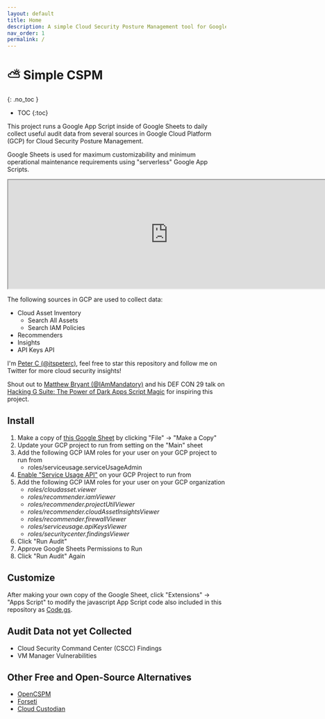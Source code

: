 ```yaml
---
layout: default
title: Home
description: A simple Cloud Security Posture Management tool for Google Cloud using Google Sheets
nav_order: 1
permalink: /
---
```


⛅️ Simple CSPM
====
{: .no_toc }
- TOC
{:toc}

This project runs a Google App Script inside of Google Sheets to daily collect useful audit
data from several sources in Google Cloud Platform (GCP) for Cloud Security Posture Management.

Google Sheets is used for maximum customizability and minimum operational maintenance requirements
using "serverless" Google App Scripts.

<iframe style="width: 736px; height: 250px;" src="https://docs.google.com/spreadsheets/d/e/2PACX-1vTkPIAMyEEiZSFZWtxhjoQnpMv9KmG1ZVwC5I_xV7uyolz8XpjbK_VgnKIiJhGyqsBwXRYkUxAL6qt8/pubhtml?widget=true&amp;headers=false"></iframe>

The following sources in GCP are used to collect data:
* Cloud Asset Inventory
    * Search All Assets
    * Search IAM Policies
* Recommenders
* Insights
* API Keys API

I'm [Peter C (@itspeterc)](https://twitter.com/itspeterc), feel free to star this repository
and follow me on Twitter for more cloud security insights!

Shout out to [Matthew Bryant (@IAmMandatory)](https://twitter.com/IAmMandatory) and his DEF CON 29 talk on
[Hacking G Suite: The Power of Dark Apps Script Magic](https://www.youtube.com/watch?v=6AsVUS79gLw) for inspiring this project.

## Install
1. Make a copy of [this Google Sheet](https://docs.google.com/spreadsheets/d/1MY9ajTdWVM_D65fHbVPGyDZL_a10Ne4_ZDSWGP3uCsA/edit?usp=sharing) by clicking "File" -> "Make a Copy"
2. Update your GCP project to run from setting on the "Main" sheet
3. Add the following GCP IAM roles for your user on your GCP project to run from
    * roles/serviceusage.serviceUsageAdmin
4. [Enable "Service Usage API"](https://console.cloud.google.com/apis/api/serviceusage.googleapis.com/overview) on your GCP Project to run from
5. Add the following GCP IAM roles for your user on your GCP organization
    * *roles/cloudasset.viewer*
    * *roles/recommender.iamViewer*
    * *roles/recommender.projectUtilViewer*
    * *roles/recommender.cloudAssetInsightsViewer*
    * *roles/recommender.firewallViewer*
    * *roles/serviceusage.apiKeysViewer*
    * *roles/securitycenter.findingsViewer*
6. Click "Run Audit"
7. Approve Google Sheets Permissions to Run
8. Click "Run Audit" Again

## Customize
After making your own copy of the Google Sheet, click "Extensions" -> "Apps Script" to modify
the javascript App Script code also included in this repository as [Code.gs](Code.gs).


## Audit Data not yet Collected
* Cloud Security Command Center (CSCC) Findings
* VM Manager Vulnerabilities

## Other Free and Open-Source Alternatives
* [OpenCSPM](https://github.com/OpenCSPM/opencspm)
* [Forseti](https://forsetisecurity.org)
* [Cloud Custodian](https://cloudcustodian.io)
